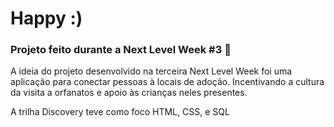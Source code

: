 # Happy :)
### Projeto feito durante a Next Level Week #3 🚀
A ideia do projeto desenvolvido na terceira Next Level Week foi uma aplicação para conectar pessoas à locais de adoção. Incentivando a cultura da visita a orfanatos e apoio às crianças neles presentes.

A trilha Discovery teve como foco HTML, CSS, e SQL
